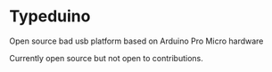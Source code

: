 # Typeduino
Open source bad usb platform based on Arduino Pro Micro hardware

Currently open source but not open to contributions.